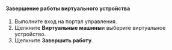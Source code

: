 #### <a name="to-shut-down-a-virtual-device"></a>Завершение работы виртуального устройства
1. Выполните вход на портал управления.
2. Щелкните **Виртуальные машины**и выберите виртуальное устройство.
3. Щелкните **Завершить работу**.



<!--HONumber=Jan17_HO1-->


